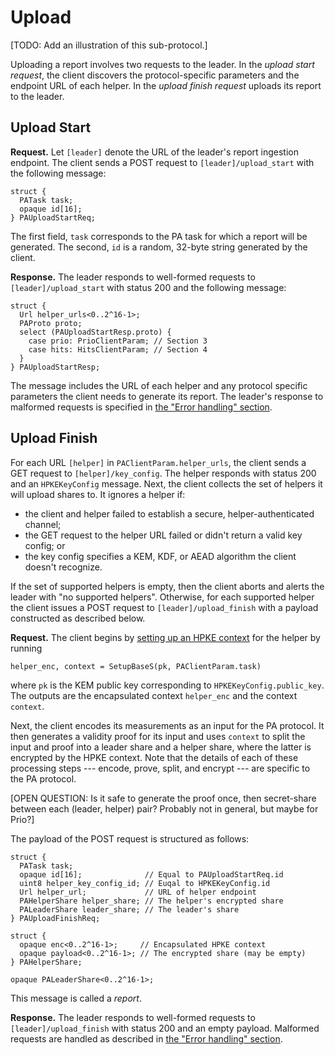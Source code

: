 # Upload

[TODO: Add an illustration of this sub-protocol.]

Uploading a report involves two requests to the leader. In the  *upload start
request*, the client discovers the protocol-specific parameters and the endpoint
URL of each helper. In the *upload finish request* uploads its report to the
leader.

## Upload Start

**Request.**
Let `[leader]` denote the URL of the leader's report ingestion endpoint. The
client sends a POST request to `[leader]/upload_start` with the following
message:

```
struct {
  PATask task;
  opaque id[16];
} PAUploadStartReq;
```

The first field, `task` corresponds to the PA task for which a report will be
generated. The second, `id` is a random, 32-byte string generated by the
client.

**Response.**
The leader responds to well-formed requests to `[leader]/upload_start` with
status 200 and the following message:

```
struct {
  Url helper_urls<0..2^16-1>;
  PAProto proto;
  select (PAUploadStartResp.proto) {
    case prio: PrioClientParam; // Section 3
    case hits: HitsClientParam; // Section 4
  }
} PAUploadStartResp;
```

The message includes the URL of each helper and any protocol specific parameters
the client needs to generate its report. The leader's response to malformed
requests is specified in [the "Error handling"
section](pa-error.md#common-abort-conditions).

## Upload Finish

For each URL `[helper]` in `PAClientParam.helper_urls`, the client sends a GET
request to `[helper]/key_config`. The helper responds with status 200 and an
`HPKEKeyConfig` message. Next, the client collects the set of helpers it will
upload shares to. It ignores a helper if:
* the client and helper failed to establish a secure, helper-authenticated
  channel;
* the GET request to the helper URL failed or didn't return a valid key config;
  or
* the key config specifies a KEM, KDF, or AEAD algorithm the client doesn't
  recognize.

If the set of supported helpers is empty, then the client aborts and alerts the
leader with "no supported helpers". Otherwise, for each supported helper the
client issues a POST request to `[leader]/upload_finish` with a payload
constructed as described below.

**Request.**
The client begins by [setting up an HPKE
context](https://www.ietf.org/archive/id/draft-irtf-cfrg-hpke-08.html#name-encryption-to-a-public-key,)
for the helper by running

```
helper_enc, context = SetupBaseS(pk, PAClientParam.task)
```

where `pk` is the KEM public key corresponding to `HPKEKeyConfig.public_key`.
The outputs are the encapsulated context `helper_enc` and the context `context`.

Next, the client encodes its measurements as an input for the PA protocol. It
then generates a validity proof for its input and uses `context` to split the
input and proof into a leader share and a helper share, where the latter is
encrypted by the HPKE context. Note that the details of each of these processing
steps --- encode, prove, split, and encrypt --- are specific to the PA protocol.

[OPEN QUESTION: Is it safe to generate the proof once, then secret-share between
each (leader, helper) pair? Probably not in general, but maybe for Prio?]

The payload of the POST request is structured as follows:

```
struct {
  PATask task;
  opaque id[16];              // Equal to PAUploadStartReq.id
  uint8 helper_key_config_id; // Euqal to HPKEKeyConfig.id
  Url helper_url;             // URL of helper endpoint
  PAHelperShare helper_share; // The helper's encrypted share
  PALeaderShare leader_share; // The leader's share
} PAUploadFinishReq;

struct {
  opaque enc<0..2^16-1>;     // Encapsulated HPKE context
  opaque payload<0..2^16-1>; // The encrypted share (may be empty)
} PAHelperShare;

opaque PALeaderShare<0..2^16-1>;
```

This message is called a *report*.

**Response.**
The leader responds to well-formed requests to `[leader]/upload_finish` with
status 200 and an empty payload. Malformed requests are handled as described in
[the "Error handling" section](pa-error.md#common-abort-conditions).

